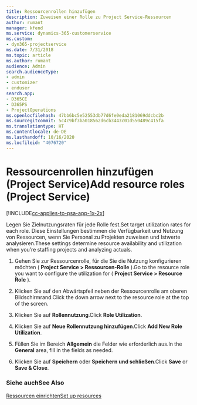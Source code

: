 ```yaml
---
title: Ressourcenrollen hinzufügen
description: Zuweisen einer Rolle zu Project Service-Ressourcen
author: rumant
manager: kfend
ms.service: dynamics-365-customerservice
ms.custom:
- dyn365-projectservice
ms.date: 7/31/2018
ms.topic: article
ms.author: rumant
audience: Admin
search.audienceType:
- admin
- customizer
- enduser
search.app:
- D365CE
- D365PS
- ProjectOperations
ms.openlocfilehash: 47bb6bc5e52553db77d6fe0eda2181069ddcbc2b
ms.sourcegitcommit: 5c4c9bf3ba018562d6cb3443c01d550489c415fa
ms.translationtype: HT
ms.contentlocale: de-DE
ms.lasthandoff: 10/16/2020
ms.locfileid: "4076720"
---
```

# <a name="add-resource-roles-project-service"></a><span data-ttu-id="582d2-103">Ressourcenrollen hinzufügen (Project Service)</span><span class="sxs-lookup"><span data-stu-id="582d2-103">Add resource roles (Project Service)</span></span>

[!INCLUDE[cc-applies-to-psa-app-1x-2x](../includes/cc-applies-to-psa-app-1x-2x.md)]

<span data-ttu-id="582d2-104">Legen Sie Zielnutzungsraten für jede Rolle fest.</span><span class="sxs-lookup"><span data-stu-id="582d2-104">Set target utilization rates for each role.</span></span> <span data-ttu-id="582d2-105">Diese Einstellungen bestimmen die Verfügbarkeit und Nutzung von Ressourcen, wenn Sie Personal zu Projekten zuweisen und Istwerte analysieren.</span><span class="sxs-lookup"><span data-stu-id="582d2-105">These settings determine resource availability and utilization when you’re staffing projects and analyzing actuals.</span></span>  
  
1.  <span data-ttu-id="582d2-106">Gehen Sie zur Ressourcenrolle, für die Sie die Nutzung konfigurieren möchten ( **Project Service > Ressourcen-Rolle** ).</span><span class="sxs-lookup"><span data-stu-id="582d2-106">Go to the resource role you want to configure the utilization for ( **Project Service > Resource Role** ).</span></span>  
  
2.  <span data-ttu-id="582d2-107">Klicken Sie auf den Abwärtspfeil neben der Ressourcenrolle am oberen Bildschirmrand.</span><span class="sxs-lookup"><span data-stu-id="582d2-107">Click the down arrow next to the resource role at the top of the screen.</span></span>  
  
3.  <span data-ttu-id="582d2-108">Klicken Sie auf **Rollennutzung**.</span><span class="sxs-lookup"><span data-stu-id="582d2-108">Click **Role Utilization**.</span></span>  
  
4.  <span data-ttu-id="582d2-109">Klicken Sie auf **Neue Rollennutzung hinzufügen**.</span><span class="sxs-lookup"><span data-stu-id="582d2-109">Click **Add New Role Utilization**.</span></span>  
  
5.  <span data-ttu-id="582d2-110">Füllen Sie im Bereich **Allgemein** die Felder wie erforderlich aus.</span><span class="sxs-lookup"><span data-stu-id="582d2-110">In the **General** area, fill in the fields as needed.</span></span>  
  
6.  <span data-ttu-id="582d2-111">Klicken Sie auf **Speichern** oder **Speichern und schließen**.</span><span class="sxs-lookup"><span data-stu-id="582d2-111">Click **Save** or **Save & Close**.</span></span>  
  
### <a name="see-also"></a><span data-ttu-id="582d2-112">Siehe auch</span><span class="sxs-lookup"><span data-stu-id="582d2-112">See Also</span></span>  
 [<span data-ttu-id="582d2-113">Ressourcen einrichten</span><span class="sxs-lookup"><span data-stu-id="582d2-113">Set up resources</span></span>](../psa/set-up-resources.md)
